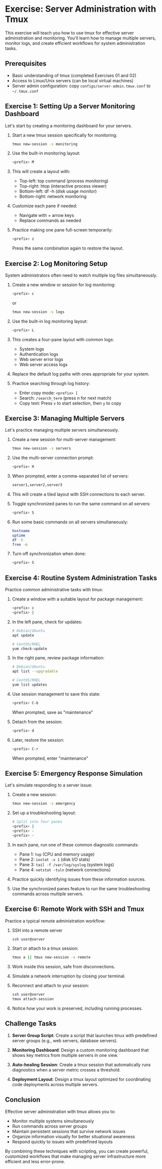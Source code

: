 # Exercise: Server Administration with Tmux

This exercise will teach you how to use tmux for effective server administration and monitoring. You'll learn how to manage multiple servers, monitor logs, and create efficient workflows for system administration tasks.

## Prerequisites

- Basic understanding of tmux (completed Exercises 01 and 02)
- Access to Linux/Unix servers (can be local virtual machines)
- Server admin configuration: copy `configs/server-admin.tmux.conf` to `~/.tmux.conf`

## Exercise 1: Setting Up a Server Monitoring Dashboard

Let's start by creating a monitoring dashboard for your servers.

1. Start a new tmux session specifically for monitoring:
   ```bash
   tmux new-session -s monitoring
   ```

2. Use the built-in monitoring layout:
   ```bash
   <prefix> M
   ```

3. This will create a layout with:
   - Top-left: top command (process monitoring)
   - Top-right: htop (interactive process viewer)
   - Bottom-left: df -h (disk usage monitor)
   - Bottom-right: network monitoring

4. Customize each pane if needed:
   - Navigate with <prefix> + arrow keys
   - Replace commands as needed

5. Practice making one pane full-screen temporarily:
   ```bash
   <prefix> z
   ```
   Press the same combination again to restore the layout.

## Exercise 2: Log Monitoring Setup

System administrators often need to watch multiple log files simultaneously.

1. Create a new window or session for log monitoring:
   ```bash
   <prefix> c
   ```
   or
   ```bash
   tmux new-session -s logs
   ```

2. Use the built-in log monitoring layout:
   ```bash
   <prefix> L
   ```

3. This creates a four-pane layout with common logs:
   - System logs
   - Authentication logs
   - Web server error logs
   - Web server access logs

4. Replace the default log paths with ones appropriate for your system.

5. Practice searching through log history:
   - Enter copy mode: `<prefix> [`
   - Search: `/search_term` (press n for next match)
   - Copy text: Press `v` to start selection, then `y` to copy

## Exercise 3: Managing Multiple Servers

Let's practice managing multiple servers simultaneously.

1. Create a new session for multi-server management:
   ```bash
   tmux new-session -s servers
   ```

2. Use the multi-server connection prompt:
   ```bash
   <prefix> H
   ```

3. When prompted, enter a comma-separated list of servers:
   ```bash
   server1,server2,server3
   ```

4. This will create a tiled layout with SSH connections to each server.

5. Toggle synchronized panes to run the same command on all servers:
   ```bash
   <prefix> S
   ```

6. Run some basic commands on all servers simultaneously:
   ```bash
   hostname
   uptime
   df -h
   free -m
   ```

7. Turn off synchronization when done:
   ```bash
   <prefix> S
   ```

## Exercise 4: Routine System Administration Tasks

Practice common administrative tasks with tmux:

1. Create a window with a suitable layout for package management:
   ```bash
   <prefix> c
   <prefix> |
   ```

2. In the left pane, check for updates:
   ```bash
   # Debian/Ubuntu
   apt update
   
   # CentOS/RHEL
   yum check-update
   ```

3. In the right pane, review package information:
   ```bash
   # Debian/Ubuntu
   apt list --upgradable
   
   # CentOS/RHEL
   yum list updates
   ```

4. Use session management to save this state:
   ```bash
   <prefix> C-b
   ```
   When prompted, save as "maintenance"

5. Detach from the session:
   ```bash
   <prefix> d
   ```

6. Later, restore the session:
   ```bash
   <prefix> C-r
   ```
   When prompted, enter "maintenance"

## Exercise 5: Emergency Response Simulation

Let's simulate responding to a server issue:

1. Create a new session:
   ```bash
   tmux new-session -s emergency
   ```

2. Set up a troubleshooting layout:
   ```bash
   # Split into four panes
   <prefix> |
   <prefix> -
   <prefix> -
   ```

3. In each pane, run one of these common diagnostic commands:
   - Pane 1: `top` (CPU and memory usage)
   - Pane 2: `iostat -x 1` (disk I/O stats)
   - Pane 3: `tail -f /var/log/syslog` (system logs)
   - Pane 4: `netstat -tuln` (network connections)

4. Practice quickly identifying issues from these information sources.

5. Use the synchronized panes feature to run the same troubleshooting commands across multiple servers.

## Exercise 6: Remote Work with SSH and Tmux

Practice a typical remote administration workflow:

1. SSH into a remote server
   ```bash
   ssh user@server
   ```

2. Start or attach to a tmux session:
   ```bash
   tmux a || tmux new-session -s remote
   ```

3. Work inside this session, safe from disconnections.

4. Simulate a network interruption by closing your terminal.

5. Reconnect and attach to your session:
   ```bash
   ssh user@server
   tmux attach-session
   ```

6. Notice how your work is preserved, including running processes.

## Challenge Tasks

1. **Server Group Script**: Create a script that launches tmux with predefined server groups (e.g., web servers, database servers).

2. **Monitoring Dashboard**: Design a custom monitoring dashboard that shows key metrics from multiple servers in one view.

3. **Auto-healing Session**: Create a tmux session that automatically runs diagnostics when a server metric crosses a threshold.

4. **Deployment Layout**: Design a tmux layout optimized for coordinating code deployments across multiple servers.

## Conclusion

Effective server administration with tmux allows you to:

- Monitor multiple systems simultaneously
- Run commands across server groups
- Maintain persistent sessions that survive network issues
- Organize information visually for better situational awareness
- Respond quickly to issues with predefined layouts

By combining these techniques with scripting, you can create powerful, customized workflows that make managing server infrastructure more efficient and less error-prone.